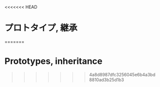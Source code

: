 <<<<<<< HEAD
# プロトタイプ, 継承
=======
# Prototypes, inheritance
>>>>>>> 4a8d8987dfc3256045e6b4a3bd8810ad3b25d1b3
